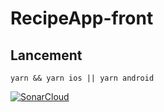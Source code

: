 # RecipeApp-front

## Lancement
```yarn && yarn ios || yarn android```


[![SonarCloud](https://sonarcloud.io/images/project_badges/sonarcloud-orange.svg)](https://sonarcloud.io/dashboard?id=odile-team_RecipeApp-front)

